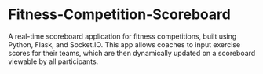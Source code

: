 # Fitness-Competition-Scoreboard
A real-time scoreboard application for fitness competitions, built using Python, Flask, and Socket.IO. This app allows coaches to input exercise scores for their teams, which are then dynamically updated on a scoreboard viewable by all participants.
